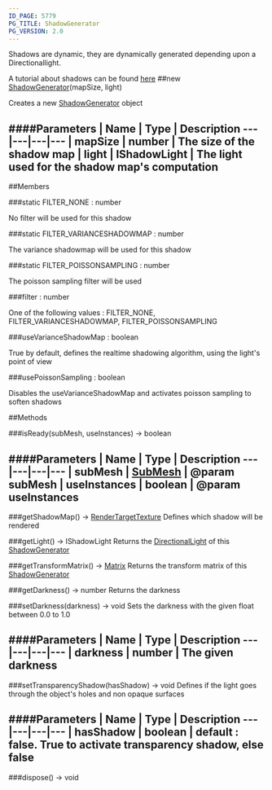 ```yaml
---
ID_PAGE: 5779
PG_TITLE: ShadowGenerator
PG_VERSION: 2.0
---
```


Shadows are dynamic, they are dynamically generated depending upon a Directionallight.

A tutorial about shadows can be found [here](https://github.com/BabylonJS/Babylon.js/wiki/15-Shadows)
##new [ShadowGenerator](page.php?p=5779)(mapSize, light)


Creates a new [ShadowGenerator](page.php?p=5779) object


####Parameters
 | Name | Type | Description
---|---|---|---
 | mapSize | number | The size of the shadow map
 | light | IShadowLight | The light used for the shadow map's computation
---

##Members

###static FILTER_NONE : number



No filter will be used for this shadow


###static FILTER_VARIANCESHADOWMAP : number



The variance shadowmap will be used for this shadow


###static FILTER_POISSONSAMPLING : number



The poisson sampling filter will be used


###filter : number



One of the following values : FILTER_NONE, FILTER_VARIANCESHADOWMAP, FILTER_POISSONSAMPLING


###useVarianceShadowMap : boolean



True by default, defines the realtime shadowing algorithm, using the light's point of view


###usePoissonSampling : boolean



Disables the useVarianceShadowMap and activates poisson sampling to soften shadows







##Methods

###isReady(subMesh, useInstances) &rarr; boolean



####Parameters
 | Name | Type | Description
---|---|---|---
 | subMesh | [SubMesh](page.php?p=5834) | @param subMesh
 | useInstances | boolean | @param useInstances
---

###getShadowMap() &rarr; [RenderTargetTexture](page.php?p=5793)
Defines which shadow will be rendered




###getLight() &rarr; IShadowLight
Returns the [DirectionalLight](page.php?p=5716) of this [ShadowGenerator](page.php?p=5779)




###getTransformMatrix() &rarr; [Matrix](page.php?p=5811)
Returns the transform matrix of this [ShadowGenerator](page.php?p=5779)




###getDarkness() &rarr; number
Returns the darkness




###setDarkness(darkness) &rarr; void
Sets the darkness with the given float between 0.0 to 1.0



####Parameters
 | Name | Type | Description
---|---|---|---
 | darkness | number | The given darkness
---

###setTransparencyShadow(hasShadow) &rarr; void
Defines if the light goes through the object's holes and non opaque surfaces



####Parameters
 | Name | Type | Description
---|---|---|---
 | hasShadow | boolean | default : false. True to activate transparency shadow, else false
---

###dispose() &rarr; void

